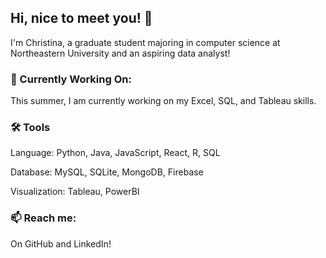 ## Hi, nice to meet you! 👋

I'm Christina, a graduate student majoring in computer science at Northeastern University and an aspiring data analyst!

### 🌱 Currently Working On:
This summer, I am currently working on my Excel, SQL, and Tableau skills. 

### 🛠️ Tools
Language: Python, Java, JavaScript, React, R, SQL

Database: MySQL, SQLite, MongoDB, Firebase
 
Visualization: Tableau, PowerBI

### 📫 Reach me:
 On GitHub and LinkedIn!
<!--
**christinakangg/christinakangg** is a ✨ _special_ ✨ repository because its `README.md` (this file) appears on your GitHub profile.

Here are some ideas to get you started:

- 🔭 I’m currently working on ...
- 🌱 I’m currently learning ...
- 👯 I’m looking to collaborate on ...
- 🤔 I’m looking for help with ...
- 💬 Ask me about ...
- 📫 How to reach me: ...
- 😄 Pronouns: ...
- ⚡ Fun fact: ...
-->
